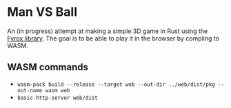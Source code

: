 # Man VS Ball

An (in progress) attempt at making a simple 3D game in Rust using the [Fyrox library](https://fyrox.rs/). The goal is to be able to play it in the browser by compling to WASM.

## WASM commands

- `wasm-pack build --release --target web --out-dir ../web/dist/pkg --out-name wasm web`
- `basic-http-server web/dist`
